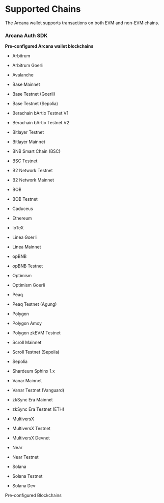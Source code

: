 # Supported Chains

The Arcana wallet supports transactions on both EVM and non-EVM chains.

### Arcana Auth SDK

**Pre-configured Arcana wallet blockchains**

- Arbitrum

- Arbitrum Goerli

- Avalanche

- Base Mainnet

- Base Testnet (Goerli)

- Base Testnet (Sepolia)

- Berachain bArtio Testnet V1

- Berachain bArtio Testnet V2

- Bitlayer Testnet

- Bitlayer Mainnet

- BNB Smart Chain (BSC)

- BSC Testnet

- B2 Network Testnet

- B2 Network Mainnet

- BOB

- BOB Testnet

- Caduceus

- Ethereum

- IoTeX

- Linea Goerli

- Linea Mainnet

- opBNB

- opBNB Testnet

- Optimism

- Optimism Goerli

- Peaq

- Peaq Testnet (Agung)

- Polygon

- Polygon Amoy

- Polygon zkEVM Testnet

- Scroll Mainnet

- Scroll Testnet (Sepolia)

- Sepolia

- Shardeum Sphinx 1.x

- Vanar Mainnet

- Vanar Testnet (Vanguard)

- zkSync Era Mainnet

- zkSync Era Testnet (ETH)

- MultiversX

- MultiversX Testnet

- MultiversX Devnet

- Near

- Near Testnet

- Solana

- Solana Testnet

- Solana Dev

Pre-configured Blockchains
